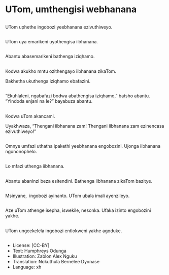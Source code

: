 # UTom, umthengisi webhanana 

##
UTom uphethe ingobozi yeebhanana ezivuthiweyo.

##
UTom uya emarikeni uyothengisa iibhanana.

##
Abantu abasemarikeni bathenga iziqhamo.

##
Kodwa akukho mntu ozithengayo iibhanana zikaTom.

Bakhetha ukuthenga iziqhamo ebafazini.

##
“Ekuhlaleni, ngabafazi bodwa abathengisa iziqhamo,” batsho abantu. “Yindoda enjani na le?” bayabuza abantu.

##
Kodwa uTom akancami.

Uyakhwaza, “Thengani iibhanana zam! Thengani iibhanana zam ezinencasa ezivuthiweyo!” 

##
Omnye umfazi uthatha ipakethi yeebhanana engobozini. Ujonga iibhanana ngononophelo.

##
Lo mfazi uthenga iibhanana. 

##
Abantu abaninzi beza esitendini. Bathenga iibhanana zikaTom bazitye.

##
Msinyane,  ingobozi ayinanto. UTom ubala imali ayenzileyo.

##
Aze uTom athenge isepha, iswekile, nesonka. Ufaka izinto engobozini yakhe.

##
UTom ungcekelela ingobozi entlokweni yakhe agoduke.

##
* License: [CC-BY]
* Text: Humphreys Odunga
* Illustration: Zablon Alex Nguku
* Translation: Nokuthula Bernelee Dyonase
* Language: xh
